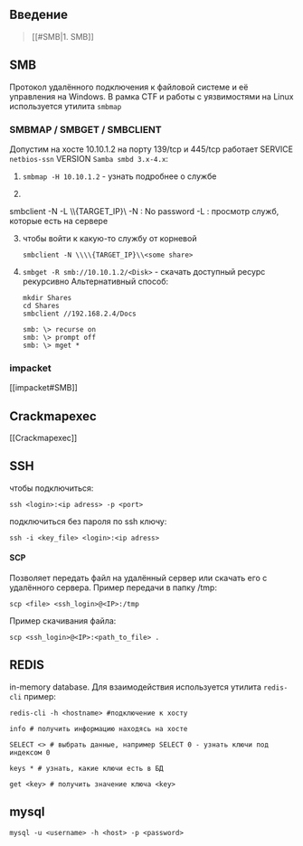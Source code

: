 ## Введение 

> [[#SMB|1. SMB]]

## SMB
Протокол удалённого подключения к файловой системе и её управления на Windows. В рамка CTF и работы с уязвимостями на Linux используется утилита `smbmap`
### SMBMAP / SMBGET / SMBCLIENT
Допустим на хосте 10.10.1.2 на порту 139/tcp и 445/tcp работает SERVICE `netbios-ssn` VERSION `Samba smbd 3.x-4.x`:
1. `smbmap -H 10.10.1.2` - узнать подробнее о службе
2. ```
smbclient -N -L \\\\{TARGET_IP}\\ 
-N : No password 
-L : просмотр служб, которые есть на сервере

 3. чтобы войти к какую-то службу от корневой 
	 ```
	smbclient -N \\\\{TARGET_IP}\\<some share>
	```
4. `smbget -R smb://10.10.1.2/<Disk>` - скачать доступный ресурс рекурсивно
	Альтернативный способ:
	``` 
	mkdir Shares 
	cd Shares 
	smbclient //192.168.2.4/Docs 
	
	smb: \> recurse on 
	smb: \> prompt off 
	smb: \> mget *
	```
### impacket
[[impacket#SMB]]
## Crackmapexec
[[Crackmapexec]]
## SSH
чтобы подключиться:
``` 
ssh <login>:<ip adress> -p <port>
```
подключиться без пароля по ssh ключу:
```
ssh -i <key_file> <login>:<ip adress>
```
#### SCP
Позволяет передать файл на удалённый сервер или скачать его с удалённого сервера.
Пример передачи в папку /tmp:
```
scp <file> <ssh_login>@<IP>:/tmp
```
Пример скачивания файла:
``` 
scp <ssh_login>@<IP>:<path_to_file> .
```
## REDIS
in-memory database. Для взаимодействия используется утилита `redis-cli`
пример:
```bush
redis-cli -h <hostname> #подключение к хосту

info # получить информацию находясь на хосте

SELECT <> # выбрать данные, например SELECT 0 - узнать ключи под индексом 0

keys * # узнать, какие ключи есть в БД

get <key> # получить значение ключа <key>

```
## mysql
```
mysql -u <username> -h <host> -p <password>
```
